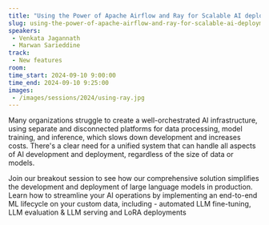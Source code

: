 ```yaml
---
title: "Using the Power of Apache Airflow and Ray for Scalable AI deployments"
slug: using-the-power-of-apache-airflow-and-ray-for-scalable-ai-deployments
speakers:
 - Venkata Jagannath
 - Marwan Sarieddine
track:
 - New features
room: 
time_start: 2024-09-10 9:00:00
time_end: 2024-09-10 9:25:00
images:
 - /images/sessions/2024/using-ray.jpg 
---
```


Many organizations struggle to create a well-orchestrated AI infrastructure, using separate and disconnected platforms for data processing, model training, and inference, which slows down development and increases costs. There's a clear need for a unified system that can handle all aspects of AI development and deployment, regardless of the size of data or models.

Join our breakout session to see how our comprehensive solution simplifies the development and deployment of large language models in production. Learn how to streamline your AI operations by implementing an end-to-end ML lifecycle on your custom data, including - automated LLM fine-tuning, LLM evaluation & LLM serving and LoRA deployments